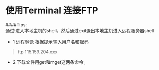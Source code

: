 # 使用Terminal 连接FTP 

####Tips:  
通过!进入本地主机的shell，然后通过exit退出本地主机进入远程服务器shell

* 1 远程登录 根据提示输入用户名和密码

> ftp 115.159.204.xxx  

* 2 下载文件用get和mget这两条命令。